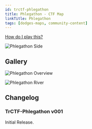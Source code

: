 ```yaml
---
id: trctf-phlegathon
title: Phlegathon - CTF Map
linkTitle: Phlegathon
tags: [dodges-maps, community-content]
---
```


[How do I play this?](/docs/guide-install-setup#playing-community-maps)

![Phlegathon Side](/img/maps/phlegathon-side.png)

## Gallery

![Phlegathon Overview](/img/maps/phlegathon-overview.png)

![Phlegathon River](/img/maps/phlegathon-river.png)

## Changelog

### TrCTF-Phlegathon v001

Initial Release.
